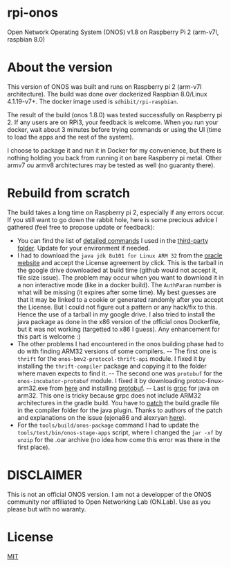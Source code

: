 # rpi-onos
Open Network Operating System (ONOS) v1.8 on Raspberry Pi 2 (arm-v7l, raspbian 8.0)

# About the version
This version of ONOS was built and runs on Raspberry pi 2 (arm-v7l architecture). The build was done over dockerized Raspbian 8.0/Linux 4.1.19-v7+. The docker image used is `sdhibit/rpi-raspbian`. 

The result of the build (onos 1.8.0) was tested successfully on Raspberry pi 2. If any users are on RPi3, your feedback is welcome. When you run your docker, wait about 3 minutes before trying commands or using the UI (time to load the apps and the rest of the system). 

I choose to package it and run it in Docker for my convenience, but there is nothing holding you back from running it on bare Raspberry pi metal. Other armv7 ou armv8 architectures may be tested as well (no guaranty there).

# Rebuild from scratch
The build takes a long time on Raspberry pi 2, especially if any errors occur. If you still want to go down the rabbit hole, here is some precious advice I gathered (feel free to propose update or feedback):
 - You can find the list of [detailed commands](./third-party/commands.txt) I used in the [third-party folder](./third-party). Update for your environment if needed.
 - I had to download the `java jdk 8u101 for Linux ARM 32` from the [oracle website](http://www.oracle.com/technetwork/java/javase/downloads/jdk8-downloads-2133151.html) and accept the License agreement by click. This is the tarball in the google drive downloaded at build time (github would not accept it, file size issue). The problem may occur when you want to download it in a non interactive mode (like in a docker build). The `AuthParam` number is what will be missing (it expires after some time). My best guesses are that it may be linked to a cookie or generated randomly after you accept the License. But I could not figure out a pattern or any hack/fix to this. Hence the use of a tarball in my google drive. I also tried to install the java package as done in the x86 version of the official onos Dockerfile, but it was not working (targetted to x86 I guess). Any enhancement for this part is welcome :)
 - The other problems I had encountered in the onos building phase had to do with finding ARM32 versions of some compilers. 
 -- The first one is `thrift` for the `onos-bmv2-protocol-thrift-api` module. I fixed it by installing the `thrift-compiler` package and copying it to the folder where maven expects to find it.
 -- The second one was `protobuf` for the `onos-incubator-protobuf` module. I fixed it by downloading protoc-linux-arm32.exe from [here](https://github.com/samjabrahams/tensorflow-on-raspberry-pi/blob/master/third_party/protobuf/protoc-linux-arm32.exe) and installing [protobuf](https://github.com/google/protobuf.git).
 -- Last is [grpc](https://github.com/grpc/grpc-java) for java on arm32. This one is tricky because grpc does not include ARM32 architectures in the gradle build. You have to [patch](https://raw.githubusercontent.com/neo-titans/odroid/master/build_tensorflow/grpc-java.v0.15.0.patch) the build.gradle file in the compiler folder for the java plugin. Thanks to authors of the patch and explanations on the issue (ejona86 and alexryan [here](https://github.com/grpc/grpc-java/issues/2202#issuecomment-250764314)).
 - For the `tools/build/onos-package` command I had to update the `tools/test/bin/onos-stage-apps` script, where I changed the `jar -xf` by `unzip` for the .oar archive (no idea how come this error was there in the first place).

# DISCLAIMER
This is not an official ONOS version. I am not a developper of the ONOS community nor affiliated to Open Networking Lab (ON.Lab). Use as you please but with no waranty.

# License
[MIT](./LICENSE)
